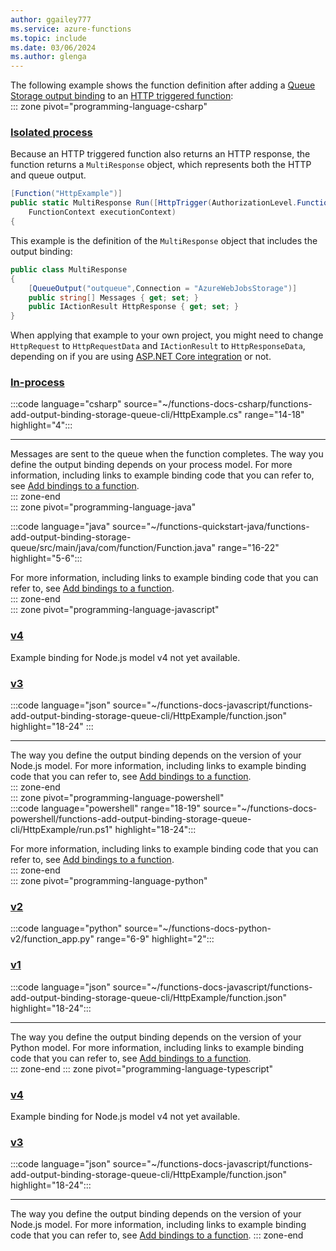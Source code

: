 ```yaml
---
author: ggailey777
ms.service: azure-functions
ms.topic: include
ms.date: 03/06/2024
ms.author: glenga
---
```


The following example shows the function definition after adding a [Queue Storage output binding](../articles/azure-functions/functions-bindings-storage-queue-output.md) to an [HTTP triggered function](../articles/azure-functions/functions-bindings-http-webhook-trigger.md):  
::: zone pivot="programming-language-csharp" 
### [Isolated process](#tab/isolated-process)
Because an HTTP triggered function also returns an HTTP response, the function returns a `MultiResponse` object, which represents both the HTTP and queue output.

```csharp
[Function("HttpExample")]
public static MultiResponse Run([HttpTrigger(AuthorizationLevel.Function, "get", "post")] HttpRequest req,
    FunctionContext executionContext)
{
```

This example is the definition of the `MultiResponse` object that includes the output binding:

```csharp
public class MultiResponse
{
    [QueueOutput("outqueue",Connection = "AzureWebJobsStorage")]
    public string[] Messages { get; set; }
    public IActionResult HttpResponse { get; set; }
}
```

When applying that example to your own project, you might need to change `HttpRequest` to `HttpRequestData` and `IActionResult` to `HttpResponseData`, depending on if you are using [ASP.NET Core integration](../articles/azure-functions/dotnet-isolated-process-guide.md#aspnet-core-integration) or not.

### [In-process](#tab/in-process)
:::code language="csharp" source="~/functions-docs-csharp/functions-add-output-binding-storage-queue-cli/HttpExample.cs" range="14-18" highlight="4":::

---
Messages are sent to the queue when the function completes. The way you define the output binding depends on your process model. For more information, including links to example binding code that you can refer to, see [Add bindings to a function](../articles/azure-functions/add-bindings-existing-function.md?tabs=csharp#manually-add-bindings-based-on-examples).  
::: zone-end  
::: zone pivot="programming-language-java"

:::code language="java" source="~/functions-quickstart-java/functions-add-output-binding-storage-queue/src/main/java/com/function/Function.java" range="16-22" highlight="5-6":::
  
For more information, including links to example binding code that you can refer to, see [Add bindings to a function](../articles/azure-functions/add-bindings-existing-function.md?tabs=java#manually-add-bindings-based-on-examples).  
::: zone-end  
::: zone pivot="programming-language-javascript"
### [v4](#tab/node-v4)

Example binding for Node.js model v4 not yet available.

### [v3](#tab/node-v3)
:::code language="json" source="~/functions-docs-javascript/functions-add-output-binding-storage-queue-cli/HttpExample/function.json" highlight="18-24" :::

--- 

The way you define the output binding depends on the version of your Node.js model. For more information, including links to example binding code that you can refer to, see [Add bindings to a function](../articles/azure-functions/add-bindings-existing-function.md?tabs=javascript#manually-add-bindings-based-on-examples).   
::: zone-end  
::: zone pivot="programming-language-powershell"  
:::code language="powershell" range="18-19" source="~/functions-docs-powershell/functions-add-output-binding-storage-queue-cli/HttpExample/run.ps1" highlight="18-24":::

For more information, including links to example binding code that you can refer to, see [Add bindings to a function](../articles/azure-functions/add-bindings-existing-function.md?tabs=powershell#manually-add-bindings-based-on-examples).   
::: zone-end  
::: zone pivot="programming-language-python"  
### [v2](#tab/python-v2)

:::code language="python" source="~/functions-docs-python-v2/function_app.py" range="6-9" highlight="2":::

### [v1](#tab/python-v1)

:::code language="json" source="~/functions-docs-javascript/functions-add-output-binding-storage-queue-cli/HttpExample/function.json" highlight="18-24":::

---

The way you define the output binding depends on the version of your Python model. For more information, including links to example binding code that you can refer to, see [Add bindings to a function](../articles/azure-functions/add-bindings-existing-function.md?tabs=python#manually-add-bindings-based-on-examples).   
::: zone-end
::: zone pivot="programming-language-typescript"
### [v4](#tab/node-v4)

Example binding for Node.js model v4 not yet available.

### [v3](#tab/node-v3)

:::code language="json" source="~/functions-docs-javascript/functions-add-output-binding-storage-queue-cli/HttpExample/function.json" highlight="18-24":::

--- 

The way you define the output binding depends on the version of your Node.js model. For more information, including links to example binding code that you can refer to, see [Add bindings to a function](../articles/azure-functions/add-bindings-existing-function.md?tabs=typescript#manually-add-bindings-based-on-examples).
::: zone-end
